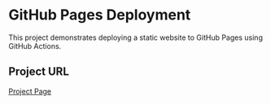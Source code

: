    # GitHub Pages Deployment

   This project demonstrates deploying a static website to GitHub Pages using GitHub Actions.

   ## Project URL

   [Project Page](https://BanditTorque.github.io/gh-deployment-workflow/)
